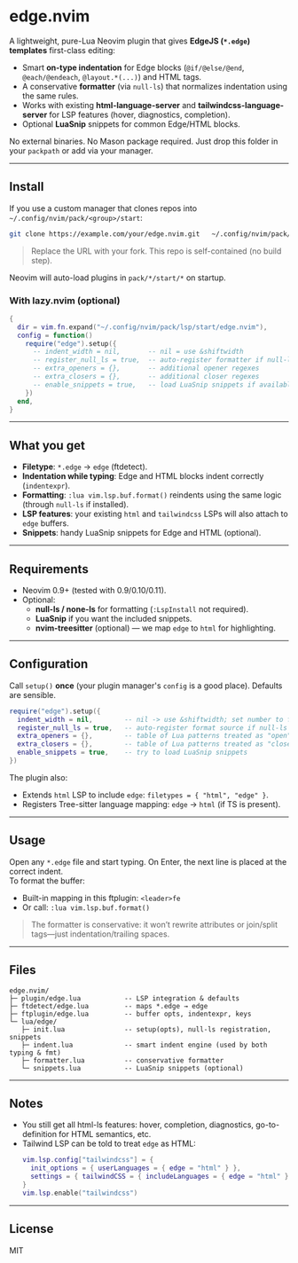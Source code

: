 # edge.nvim

A lightweight, pure-Lua Neovim plugin that gives **EdgeJS (`*.edge`) templates** first-class editing:
- Smart **on-type indentation** for Edge blocks (`@if/@else/@end`, `@each/@endeach`, `@layout.*(...)`) and HTML tags.
- A conservative **formatter** (via `null-ls`) that normalizes indentation using the same rules.
- Works with existing **html-language-server** and **tailwindcss-language-server** for LSP features (hover, diagnostics, completion).
- Optional **LuaSnip** snippets for common Edge/HTML blocks.

No external binaries. No Mason package required. Just drop this folder in your `packpath` or add via your manager.

---

## Install

If you use a custom manager that clones repos into `~/.config/nvim/pack/<group>/start`:

```bash
git clone https://example.com/your/edge.nvim.git   ~/.config/nvim/pack/lsp/start/edge.nvim
```

> Replace the URL with your fork. This repo is self-contained (no build step).

Neovim will auto-load plugins in `pack/*/start/*` on startup.

### With lazy.nvim (optional)

```lua
{
  dir = vim.fn.expand("~/.config/nvim/pack/lsp/start/edge.nvim"),
  config = function()
    require("edge").setup({
      -- indent_width = nil,       -- nil = use &shiftwidth
      -- register_null_ls = true,  -- auto-register formatter if null-ls present
      -- extra_openers = {},       -- additional opener regexes
      -- extra_closers = {},       -- additional closer regexes
      -- enable_snippets = true,   -- load LuaSnip snippets if available
    })
  end,
}
```

---

## What you get

- **Filetype**: `*.edge` → `edge` (ftdetect).
- **Indentation while typing**: Edge and HTML blocks indent correctly (`indentexpr`).
- **Formatting**: `:lua vim.lsp.buf.format()` reindents using the same logic (through `null-ls` if installed).
- **LSP features**: your existing `html` and `tailwindcss` LSPs will also attach to `edge` buffers.
- **Snippets**: handy LuaSnip snippets for Edge and HTML (optional).

---

## Requirements

- Neovim 0.9+ (tested with 0.9/0.10/0.11).
- Optional:
  - **null-ls / none-ls** for formatting (`:LspInstall` not required).
  - **LuaSnip** if you want the included snippets.
  - **nvim-treesitter** (optional) — we map `edge` to `html` for highlighting.

---

## Configuration

Call `setup()` **once** (your plugin manager's `config` is a good place). Defaults are sensible.

```lua
require("edge").setup({
  indent_width = nil,        -- nil -> use &shiftwidth; set number to force
  register_null_ls = true,   -- auto-register format source if null-ls is available
  extra_openers = {},        -- table of Lua patterns treated as "open" lines
  extra_closers = {},        -- table of Lua patterns treated as "close" lines
  enable_snippets = true,    -- try to load LuaSnip snippets
})
```

The plugin also:
- Extends `html` LSP to include `edge`: `filetypes = { "html", "edge" }`.
- Registers Tree-sitter language mapping: `edge` → `html` (if TS is present).

---

## Usage

Open any `*.edge` file and start typing. On Enter, the next line is placed at the correct indent.  
To format the buffer:

- Built-in mapping in this ftplugin: `<leader>fe`
- Or call: `:lua vim.lsp.buf.format()`

> The formatter is conservative: it won’t rewrite attributes or join/split tags—just indentation/trailing spaces.

---

## Files

```
edge.nvim/
├─ plugin/edge.lua           -- LSP integration & defaults
├─ ftdetect/edge.lua         -- maps *.edge → edge
├─ ftplugin/edge.lua         -- buffer opts, indentexpr, keys
└─ lua/edge/
   ├─ init.lua               -- setup(opts), null-ls registration, snippets
   ├─ indent.lua             -- smart indent engine (used by both typing & fmt)
   ├─ formatter.lua          -- conservative formatter
   └─ snippets.lua           -- LuaSnip snippets (optional)
```

---

## Notes

- You still get all html-ls features: hover, completion, diagnostics, go-to-definition for HTML semantics, etc.
- Tailwind LSP can be told to treat `edge` as HTML:
  ```lua
  vim.lsp.config["tailwindcss"] = {
    init_options = { userLanguages = { edge = "html" } },
    settings = { tailwindCSS = { includeLanguages = { edge = "html" } } },
  }
  vim.lsp.enable("tailwindcss")
  ```

---

## License

MIT
